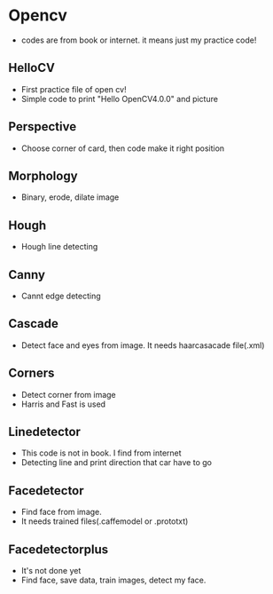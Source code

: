 # Opencv
- codes are from book or internet. it means just my practice code!
## HelloCV
- First practice file of open cv!
- Simple code to print "Hello OpenCV4.0.0" and picture
## Perspective
- Choose corner of card, then code make it right position
## Morphology
- Binary, erode, dilate image
## Hough
- Hough line detecting
## Canny
- Cannt edge detecting
## Cascade
- Detect face and eyes from image. It needs haarcasacade file(.xml)
## Corners
- Detect corner from image
- Harris and Fast is used
## Linedetector
- This code is not in book. I find from internet
- Detecting line and print direction that car have to go
## Facedetector
- Find face from image.
- It needs trained files(.caffemodel or .prototxt)
## Facedetectorplus
- It's not done yet
- Find face, save data, train images, detect my face.

